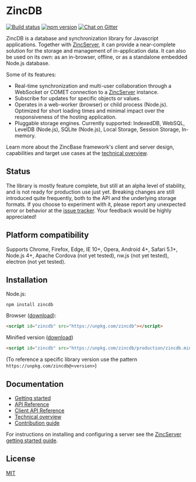 # ZincDB

[![Build status](https://travis-ci.org/zincbase/zincdb.svg?branch=master)](https://travis-ci.org/zincbase/zincdb)
[![npm version](https://badge.fury.io/js/zincdb.svg)](https://badge.fury.io/js/zincdb)
[![Chat on Gitter](https://badges.gitter.im/Join%20Chat.svg)](https://gitter.im/zincbase/Lobby?utm_source=share-link&utm_medium=link&utm_campaign=share-link)

ZincDB is a database and synchronization library for Javascript applications. Together with [ZincServer](https://github.com/zincbase/zincserver), it can provide a near-complete solution for the storage and management of in-application data. It can also be used on its own: as an in-browser, offline, or as a standalone embedded Node.js database.

Some of its features:

* Real-time synchronization and multi-user collaboration through a WebSocket or COMET connection to a [ZincServer](https://github.com/zincbase/zincserver) instance.
* Subscribe for updates for specific objects or values.
* Operates in a web-worker (browser) or child process (Node.js). Optimized for short loading times and minimal impact over the responsiveness of the hosting application.
* Pluggable storage engines. Currently supported: IndexedDB, WebSQL, LevelDB (Node.js), SQLite (Node.js),  Local Storage, Session Storage, In-memory.

Learn more about the ZincBase framework's client and server design, capabilities and target use cases at the [technical overview](https://github.com/zincbase/zincdb/blob/master/docs/Technical%20overview.md).

## Status

The library is mostly feature complete, but still at an alpha level of stability, and is not ready for production use just yet. Breaking changes are still introduced quite frequently, both to the API and the underlying storage formats. If you choose to experiment with it, please report any unexpected error or behavior at the [issue tracker](https://github.com/zincbase/zincdb/issues). Your feedback would be highly appreciated!

## Platform compatibility

Supports Chrome, Firefox, Edge, IE 10+, Opera, Android 4+, Safari 5.1+, Node.js 4+, Apache Cordova (not yet tested), nw.js (not yet tested), electron (not yet tested).

## Installation

Node.js:

```
npm install zincdb
```

Browser ([download](https://unpkg.com/zincdb)):

```html
<script id="zincdb" src="https://unpkg.com/zincdb"></script>
```

Minified version ([download](https://unpkg.com/zincdb/production/zincdb.min.js))
```html
<script id="zincdb" src="https://unpkg.com/zincdb/production/zincdb.min.js"></script>
```

(To reference a specific library version use the pattern `https://unpkg.com/zincdb@<version>`)

## Documentation

* [Getting started](https://github.com/zincbase/zincdb/blob/master/docs/Getting%20started.md)
* [API Reference](https://github.com/zincbase/zincdb/blob/master/docs/API%20Reference.md)
* [Client API Reference](https://github.com/zincbase/zincdb/blob/master/docs/Client%20API%20Reference.md)
* [Technical overview](https://github.com/zincbase/zincdb/blob/master/docs/Technical%20overview.md)
* [Contribution guide](https://github.com/zincbase/zincdb/blob/master/docs/Contribution%20guide.md)

For instructions on installing and configuring a server see the [ZincServer getting started guide](https://github.com/zincbase/zincserver/blob/master/docs/Getting%20started.md).

## License

[MIT](https://github.com/zincbase/zincdb/blob/master/LICENSE)